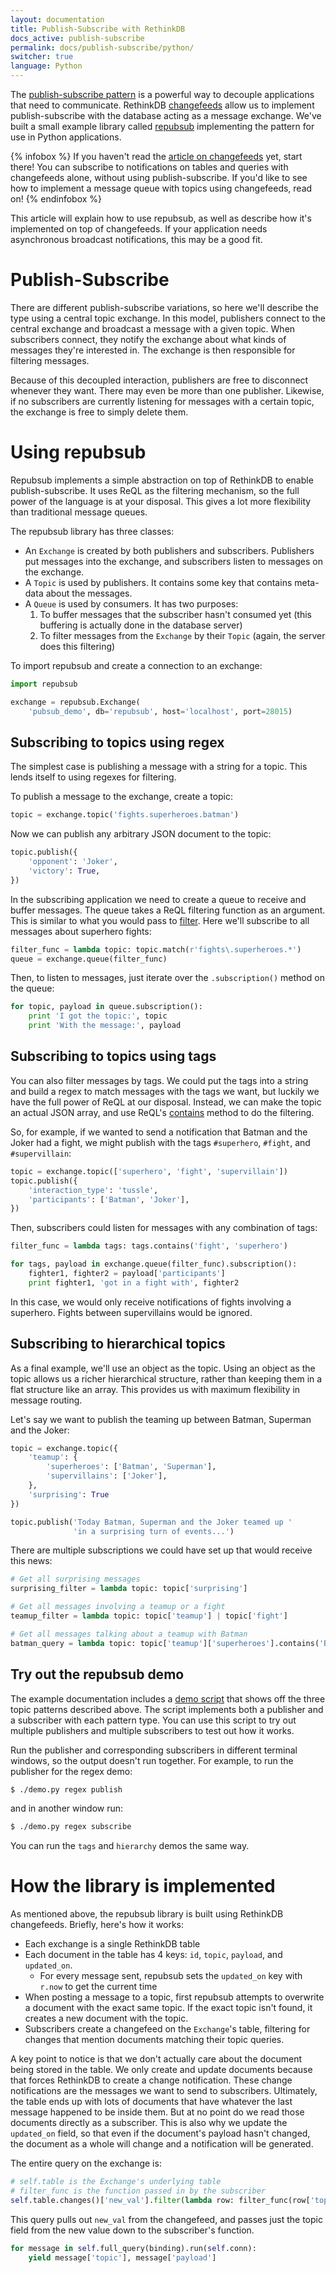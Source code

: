 ```yaml
---
layout: documentation
title: Publish-Subscribe with RethinkDB
docs_active: publish-subscribe
permalink: docs/publish-subscribe/python/
switcher: true
language: Python
---
```


The
[publish-subscribe pattern](http://en.wikipedia.org/wiki/Publish-subscribe)
is a powerful way to decouple applications that need to
communicate. RethinkDB [changefeeds](/docs/changefeeds) allow us to
implement publish-subscribe with the database acting as a message
exchange. We've built a small example library called
[repubsub](https://github.com/rethinkdb/example-pubsub/tree/master/python)
implementing the pattern for use in Python applications.

{% infobox %}
If you haven't read the [article on changefeeds](/docs/changefeeds/) yet, start there! You can subscribe to notifications on tables and queries with changefeeds alone, without using publish-subscribe. If you'd like to see how to implement a message queue with topics using changefeeds, read on!
{% endinfobox %}

This article will explain how to use repubsub, as well as describe how
it's implemented on top of changefeeds. If your application needs
asynchronous broadcast notifications, this may be a good fit.

# Publish-Subscribe #

There are different publish-subscribe variations, so here we'll
describe the type using a central topic exchange. In this model,
publishers connect to the central exchange and broadcast a message
with a given topic. When subscribers connect, they notify the exchange
about what kinds of messages they're interested in. The exchange is
then responsible for filtering messages.

Because of this decoupled interaction, publishers are free to
disconnect whenever they want. There may even be more than one
publisher. Likewise, if no subscribers are currently listening for
messages with a certain topic, the exchange is free to simply delete
them.

# Using repubsub #

Repubsub implements a simple abstraction on top of RethinkDB to enable
publish-subscribe. It uses ReQL as the filtering mechanism, so the
full power of the language is at your disposal. This gives a lot more
flexibility than traditional message queues.

The repubsub library has three classes:

* An `Exchange` is created by both publishers and
  subscribers. Publishers put messages into the exchange, and
  subscribers listen to messages on the exchange.
* A `Topic` is used by publishers. It contains some key that contains
  meta-data about the messages.
* A `Queue` is used by consumers. It has two purposes:
   1. To buffer messages that the subscriber hasn't consumed yet (this
      buffering is actually done in the database server)
   2. To filter messages from the `Exchange` by their `Topic` (again,
      the server does this filtering)

To import repubsub and create a connection to an exchange:

```python
import repubsub

exchange = repubsub.Exchange(
    'pubsub_demo', db='repubsub', host='localhost', port=28015)
```

## Subscribing to topics using regex ##

The simplest case is publishing a message with a string for a
topic. This lends itself to using regexes for filtering.

To publish a message to the exchange, create a topic:

```python
topic = exchange.topic('fights.superheroes.batman')
```

Now we can publish any arbitrary JSON document to the topic:

```python
topic.publish({
    'opponent': 'Joker',
    'victory': True,
})
```

In the subscribing application we need to create a queue to receive
and buffer messages. The queue takes a ReQL filtering function as an
argument. This is similar to what you would pass to
[filter](/api/python/filter). Here we'll subscribe to all messages
about superhero fights:

```python
filter_func = lambda topic: topic.match(r'fights\.superheroes.*')
queue = exchange.queue(filter_func)
```

Then, to listen to messages, just iterate over the `.subscription()`
method on the queue:

```python
for topic, payload in queue.subscription():
    print 'I got the topic:', topic
    print 'With the message:', payload
```

## Subscribing to topics using tags ##

You can also filter messages by tags. We could put the tags into a
string and build a regex to match messages with the tags we want, but
luckily we have the full power of ReQL at our disposal. Instead, we
can make the topic an actual JSON array, and use ReQL's
[contains](/api/python/contains) method to do the filtering.

So, for example, if we wanted to send a notification that Batman and
the Joker had a fight, we might publish with the tags `#superhero`,
`#fight`, and `#supervillain`:

```python
topic = exchange.topic(['superhero', 'fight', 'supervillain'])
topic.publish({
    'interaction_type': 'tussle',
    'participants': ['Batman', 'Joker'],
})
```

Then, subscribers could listen for messages with any combination of tags:

```python
filter_func = lambda tags: tags.contains('fight', 'superhero')

for tags, payload in exchange.queue(filter_func).subscription():
    fighter1, fighter2 = payload['participants']
    print fighter1, 'got in a fight with', fighter2
```

In this case, we would only receive notifications of fights involving
a superhero. Fights between supervillains would be ignored.

## Subscribing to hierarchical topics ##

As a final example, we'll use an object as the topic. Using an object
as the topic allows us a richer hierarchical structure, rather than
keeping them in a flat structure like an array. This provides us with
maximum flexibility in message routing.

Let's say we want to publish the teaming up between Batman, Superman
and the Joker:

```python
topic = exchange.topic({
    'teamup': {
        'superheroes': ['Batman', 'Superman'],
        'supervillains': ['Joker'],
    },
    'surprising': True
})

topic.publish('Today Batman, Superman and the Joker teamed up '
              'in a surprising turn of events...')
```

There are multiple subscriptions we could have set up that would receive this news:

```python
# Get all surprising messages
surprising_filter = lambda topic: topic['surprising']

# Get all messages involving a teamup or a fight
teamup_filter = lambda topic: topic['teamup'] | topic['fight']

# Get all messages talking about a teamup with Batman
batman_query = lambda topic: topic['teamup']['superheroes'].contains('Batman')
```


## Try out the repubsub demo ##

The example documentation includes a
[demo script](https://github.com/rethinkdb/example-pubsub/blob/master/python/demo.py')
that shows off the three topic patterns described above. The script
implements both a publisher and a subscriber with each pattern
type. You can use this script to try out multiple publishers and
multiple subscribers to test out how it works.

Run the publisher and corresponding subscribers in different terminal
windows, so the output doesn't run together. For example, to run the
publisher for the regex demo:

```bash
$ ./demo.py regex publish
```

and in another window run:

```bash
$ ./demo.py regex subscribe
```

You can run the `tags` and `hierarchy` demos the same way.

# How the library is implemented #

As mentioned above, the repubsub library is built using RethinkDB
changefeeds. Briefly, here's how it works:

* Each exchange is a single RethinkDB table
* Each document in the table has 4 keys: `id`, `topic`, `payload`, and
  `updated_on`.
    * For every message sent, repubsub sets the `updated_on` key
      with `r.now` to get the current time
* When posting a message to a topic, first repubsub attempts to
  overwrite a document with the exact same topic. If the exact topic
  isn't found, it creates a new document with the topic.
* Subscribers create a changefeed on the `Exchange`'s table, filtering
  for changes that mention documents matching their topic queries.

A key point to notice is that we don't actually care about the
document being stored in the table. We only create and update
documents because that forces RethinkDB to create a change
notification. These change notifications are the messages we want to
send to subscribers. Ultimately, the table ends up with lots of
documents that have whatever the last message happened to be inside
them. But at no point do we read those documents directly as a
subscriber. This is also why we update the `updated_on` field, so that
even if the document's payload hasn't changed, the document as a whole
will change and a notification will be generated.

The entire  query on the exchange is:

```python
# self.table is the Exchange's underlying table
# filter_func is the function passed in by the subscriber
self.table.changes()['new_val'].filter(lambda row: filter_func(row['topic']))
```

This query pulls out `new_val` from the changefeed, and passes just
the topic field from the new value down to the subscriber's function.

```python
for message in self.full_query(binding).run(self.conn):
    yield message['topic'], message['payload']
```
